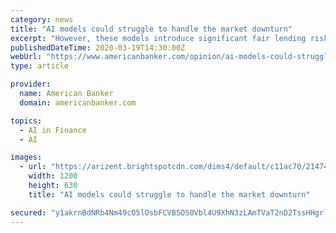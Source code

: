 ```yaml
---
category: news
title: "AI models could struggle to handle the market downturn"
excerpt: "However, these models introduce significant fair lending risk, reputational risk and credit risk. Many newly established fintech and nonbanks entering the credit market late in the cycle favor the use of AI and ML underwriting methods that focus on thin file and near-prime borrowers. Additionally, established banks face pressure to grow."
publishedDateTime: 2020-03-19T14:30:00Z
webUrl: "https://www.americanbanker.com/opinion/ai-models-could-struggle-to-handle-the-market-downturn"
type: article

provider:
  name: American Banker
  domain: americanbanker.com

topics:
  - AI in Finance
  - AI

images:
  - url: "https://arizent.brightspotcdn.com/dims4/default/c11ac70/2147483647/strip/true/crop/4368x2293+0+309/resize/1200x630!/quality/90/?url=https%3A%2F%2Farizent.brightspotcdn.com%2F67%2Fa7%2F4ae3a940490ba684093d832a2c74%2Fhousing-market-10635702-adobe.jpg"
    width: 1200
    height: 630
    title: "AI models could struggle to handle the market downturn"

secured: "y1akrnBdNRb4Nm49cO5lOsbFCVB5OS0Vbl4U9XhN3zLAmTVaT2nD2TssHHgrlcbMYDuisiGjX/PIvX0LOxxUgpb29sINws7t+4gb3Yt+niV/UQt7/BEbYVtuRmMAf9wWnSxP0cZB4DGbPPrwC2E/dSbFukctxie1o0ekAa5LhyUK8tQCQPDZIhJDjph9wtpMXz+BlPCVznHo6L0C3pqdgzzuqNUYv5ZBe99RYqOQuyKxciIEAu1wQDJlyIT/PcCFwTw+d9F0WE3iglWNQJZpXtExjkooWFWub+QPhYR9q+BifB/QlwMdkv77LbNmf3yk;J0dYLcISp7lvpoQMBbbqHA=="
---
```


